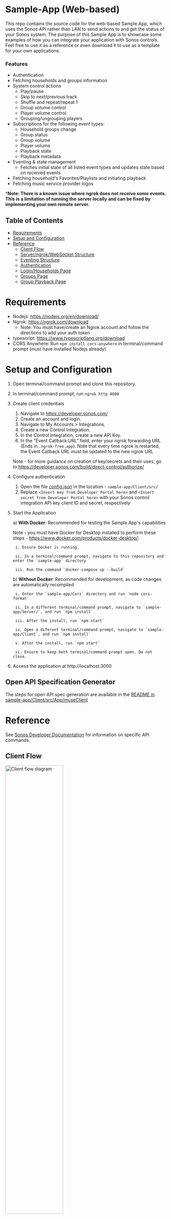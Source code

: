 # Sample-App (Web-based)

This repo contains the source code for the web-based Sample App, which uses the Sonos API rather than LAN to send actions to and get the status of your Sonos system.
The purpose of this Sample App is to showcase some examples of how you can integrate your application with Sonos controls. Feel free to use it as a reference or even
download it to use as a template for your own applications.

### Features
- Authentication
- Fetching households and groups information
- System control actions
  - Play/pause
  - Skip to next/previous track
  - Shuffle and repeat/repeat 1
  - Group volume control
  - Player volume control
  - Grouping/ungrouping players
- Subscriptions for the following event types:
  - Household groups change
  - Group status
  - Group volume
  - Player volume
  - Playback state
  - Playback metadata
- Eventing & state management
  - Fetches initial state of all listed event types and updates state based on received events
- Fetching household's Favorites/Playlists and initiating playback
- Fetching music service provider logos

***Note: There is a known issue where ngrok does not receive some events. This is a limitation of running the server locally and can be fixed by implementing your own remote server.**


## Table of Contents

- [Requirements](#requirements)
- [Setup and Configuration](#setup-and-configuration)
- [Reference](#reference)
  - [Client Flow](#client-flow)
  - [Server/ngrok/WebSocket Structure](#serverngrokwebsocket-structure)
  - [Eventing Structure](#eventing-structure)
  - [Authentication](#authentication)
  - [Login/Households Page](#loginhouseholds-page)
  - [Groups Page](#groups-page)
  - [Group Playback Page](#group-playback-page)

# Requirements

- Nodejs: https://nodejs.org/en/download/
- Ngrok: https://ngrok.com/download
	- Note: You must have/create an Ngrok account and follow the directions to add your auth token
- typescript: https://www.typescriptlang.org/download
- CORS Anywhere: Run `npm install cors-anywhere` in terminal/command prompt (must have installed Nodejs already)

# Setup and Configuration
1. Open terminal/command prompt and clone this repository.
2. In terminal/command prompt, run `ngrok http 8080`
3. Create client credentials
   1. Navigate to https://developer.sonos.com/
   2. Create an account and login.
   3. Navigate to My Accounts > Integrations.
   4. Create a new Control Integration. 
   5. In the Control Integration, create a new API Key.
   6. In the "Event Callback URL" field, enter your ngrok forwarding URL (Ends in `.ngrok-free.app`). Note that every time ngrok is restarted, the Event Callback URL must be updated to the new ngrok URL
	
   Note - for more guidance on creation of key/secrets and their uses, go to https://developer.sonos.com/build/direct-control/authorize/
4. Configure authentication
   1. Open the file [config.json](sample-app/Client/src/config.json) in the location - `sample-app/Client/src/`
   2. Replace `<Insert key from Developer Portal here>` and `<Insert secret from Developer Portal here>` with your Sonos control integration API key client ID and secret, respectively
5. Start the Application

   a) **With Docker**: Recommended for testing the Sample App's capabilities
  
    Note - you must have Docker for Desktop installed to perform these steps  - https://www.docker.com/products/docker-desktop/:

      	i. Ensure Docker is running.

      	ii. In a terminal/command prompt, navigate to this repository and enter the `sample-app` directory

      	iii. Run the command `docker-compose up --build`

   b) **Without Docker**: Recommended for development, as code changes are automatically recompiled
   
	  	i. Enter the `sample-app/Cors` directory and run `node cors-format`  

	  	ii. In a different terminal/command prompt, navigate to `sample-app/Server/`, and run `npm install`
	  
	  	iii. After the install, run `npm start`

	  	iv. Open a diferent terminal/command prompt, navigate to `sample-app/Client`, and run `npm install`

	  	v. After the install, run `npm start`

	  	vi. Ensure to keep both terminal/command prompt open. Do not close.

6. Access the application at http://localhost:3000

## Open API Specification Generator
The steps for open API spec generation are available in the [README in sample-app/Client/src/App/museClient](sample-app/Client/src/App/museClient/README.md)

# Reference
See [Sonos Developer Documentation](https://devdocs.sonos.com/reference/) for information on specific API commands.

## Client Flow
<img alt="Client flow diagram" src=https://github.com/sonos/api-web-sample-app/assets/67022827/b05d2aa5-a879-4b6a-8fd4-68265924ce18 width="60%"/>

## Server/ngrok/WebSocket Structure
The sample application has two main parts: the client and the server. The client handles all user-facing components, while the server listens for Sonos
API events and sends those events to the client via a WebSocket connection.

![Client/Server/ngrok sequence diagram](https://github.com/sonos/api-web-sample-app/assets/67022827/4b27544d-7009-4e86-9ca0-eb28ae37cb29)

In order for the server to receive Sonos API events, the in-use Sonos Control Integration API key must specify a URL for the events to be sent to. For the purpose of demonstrating this Sample App,
ngrok exposes a port on your computer and creates a public URL that allows events to be sent directly to the specified port (8080 in this case).
[Server/main.mjs](sample-app/Server/main.mjs) sets up a server that listens to events sent to port 8080, so any events sent to the ngrok URL are received by the server.

To allow the server to send messages to the client, [Server/main.mjs](sample-app/Server/main.mjs) sets up a WebSocket connection on port 8000. Each time the 
server receives an event, it sends that event to the WebSocket connection. To receive these messages, the client uses the configuration specified in [socket.js](sample-app/Client/src/App/WebSocket/socket.js)
and listens to the WebSocket at ws://localhost:8000 in [`MuseEventHandler`](sample-app/Client/src/App/WebSocket/MuseEventHandler.js). [`MuseEventHandler`](sample-app/Client/src/App/WebSocket/MuseEventHandler.js)
is active while the application is active regardless of which page the user is on, allowing information to be updated when on both the groups page and the group
playback page.

### ngrok Limitations and Scaling
While using the free tier of ngrok, you'll likely notice that many events are not received by the server, especially after a couple of minutes of event handling.
This is a limitation of using ngrok and running the server locally. For a scalable app that uses Sonos control integrations and has event handling, there must be
an external server that receives events and sends them through WebSocket connections to clients. The Sonos control integration API key callback URL
would be then set to that external server's URL.

Despite the severe performance limitations, ngrok is helpful for demonstrating subscriptions and eventing for a Sonos control client. This exact structure
should not be used in a production-ready app.

## Eventing Structure
<img alt="Eventing flow diagram" src=https://github.com/sonos/api-web-sample-app/assets/67022827/bf38ae14-b26d-44ca-b7a4-8b4037e92b29 width="50%"/>

#### Subscriptions
Upon navigating to the groups page or the group player page, the information of various aspects of your Sonos system is fetched and stored. This information can quickly
become outdated when, for example, there is a grouping change in the current household, the currently playing song is changed, a player's volume is changed,
etc. To solve this, Sonos control integrations use subscriptions (See https://devdocs.sonos.com/docs/subscribe). Subscribing to an event type for a group or
household will cause all changes in that type's state for the specified group/household to be sent to the API key callback URL as events. It is important to be able to update the state of
components based on these events to ensure the most up-to-date information is always being displayed.

This event/subscription model is used instead of polling to ensure more timely updates to component states and to reduce the strain on both the device running 
the application and the Sonos API. Within the sample app, each subscription component subscribes when mounted, and when unmounted, the subscription is deleted.
See [subscribe.js](sample-app/Client/src/App/UserDetails/subscribe.js) for an example.

#### Event Handling
Event handling uses [Recoil](https://recoiljs.org/) ([learn more here](https://recoiljs.org/docs/introduction/core-concepts)) to keep track of the playback state, playback metadata, 
group volume, group status, player volume, and the current household's groups information independently of any component. With the exception of player volume, each of these pieces of state is 
represented by a [Recoil Atom](sample-app/Client/src/App/Recoil), which is updated and accessed by calling the result 
of `useRecoilState(AtomName)`. As the number of players is variable, player volume is represented by a Recoil Atom Family, which is updated and accessed by calling the result of `useRecoilState(AtomFamilyName(PlayerID))`.

When the group playback page is navigated to, the atoms are updated by fetching the current state of the group and household from the Sonos API. From then on, any 
subsequent updates to the playback state are through eventing. There is a single event listener ([`MuseEventHandler`](sample-app/Client/src/App/WebSocket/MuseEventHandler.js))
that, when it receives an event, calls the relevant function in [`MuseDataHandlers`](sample-app/Client/src/App/MuseDataHandlers) to format the response and then 
uses this formatted response to update the respective Recoil Atom. The groups page uses a similar process but only for `groupsInfoAtom`, since this page only requires
access to information on the selected household's groups.

To allow for [GroupPlaybackComponent](sample-app/Client/src/App/Components/groupPlaybackComponent.jsx), [group playback subcomponents](sample-app/Client/src/App/Components/GroupSubComponents),
and [PlayerComponent](sample-app/Client/src/App/Components/playerComponent.jsx) to access and modify the state of the Atoms, the components are each created within a wrapper functional component, in which the 
result of `useRecoilState(AtomName)` or `useRecoilState(AtomFamilyName(PlayerID))` is passed through props, often as `state` and `setState`. Any external or internal changes to the Atom's state are reflected in 
`this.props.state` and the component is automatically re-rendered to reflect the change. Additionally, calling `this.props.setState(newState)` within a 
component modifies its Atom's state as well as its `this.props.state` field.

#### Example/Walkthrough for Playback Metadata
In [`groupPlayersComponent`](sample-app/Client/src/App/Components/groupPlaybackComponent.jsx), `PlaybackMetaDataComponentWrapper` is called, with the current
group ID and configuration passed through props. In [`PlaybackMetaDataComponentWrapper`](sample-app/Client/src/App/Components/GroupSubComponents/playbackMetaDataComponentWrapper.js),
`useRecoilState(playbackMetadataAtom)` is called and passed into `PlaybackMetaDataComponent` through props as `state` and `setState`, along with the group ID and configuration.

[`Subscribe`](sample-app/Client/src/App/UserDetails/subscribe.js) is also called in [`groupPlayersComponent`](sample-app/Client/src/App/Components/groupPlaybackComponent.jsx).
Upon [`Subscribe`](sample-app/Client/src/App/UserDetails/subscribe.js) mounting, among other event types, playback metadata events for the selected group are subscribed to. This means that whenever the current track name,
artist name, container name, cover art, or music service changes, the sample app is sent an event containing the new playback metadata state. When the user
navigates off of the group playback page, these events are unsubscribed to, as there is no need to keep track of playback metadata anymore. See
https://devdocs.sonos.com/reference/playbackmetadata-subscribe for more details.

When [`PlaybackMetaDataComponent`](sample-app/Client/src/App/Components/GroupSubComponents/playbackMetaDataComponent.jsx)
is first created, it calls [`PlaybackMetadata`](sample-app/Client/src/App/ControlAPIs/playbackMetadata.js), which uses the group ID and configuration to make an API request to get the current group's
playback metadata. Once the API response is received, [`PlaybackMetadataHandler`](sample-app/Client/src/App/MuseDataHandlers/PlaybackMetadataHandler.js) is called
to properly format the request data. `playbackMetadataAtom`'s state is then set to equal the formatted data, and since the atom's state was passed into `PlaybackMetaDataComponent`
through props, the component automatically re-renders to display the new playback metadata.

Once the initial value is set, any playback metadata events received by [`MuseEventHandler`](sample-app/Client/src/App/WebSocket/MuseEventHandler.js) are passed
through [`PlaybackMetadataHandler`](sample-app/Client/src/App/MuseDataHandlers/PlaybackMetadataHandler.js) and the state of `playbackMetadataAtom` is updated to
reflect the new change. These changes are also automatically re-rendered by `PlaybackMetadataComponent`.

## Authentication
All Sonos Control API calls require an access token (See https://devdocs.sonos.com/docs/authorize for more details). In the Sample App,
this access token is saved in the window's local storage and accessed throughout the application, often through a JSON object named `museClientConfig`. 
Since the access token is saved, refreshing the page or navigating to other sites does not clear the token. The access token expires after 24 hours, but its
corresponding refresh token does not expire. Clicking the sample app's logout button will clear the currently stored access token and initiate the login process from scratch.

<img alt="Authentication flow diagram" src=https://github.com/sonos/api-web-sample-app/assets/67022827/442c5d1c-855c-4a37-8132-5f91939d85a6 width="70%"/>


#### There are three possible access token states a user can encounter when using the sample app:
- `DOES NOT EXIST`: Occurs when sample app is used for the first time, window storage is cleared, or logout button has been clicked
  - Login page is displayed, and a new access token is obtained when the user completes the login process
  - Access token state is set to `VALID`
- `EXPIRED`: Occurs when access token has been last retrieved more than 24 hours ago
  - Access token is updated using the stored refresh token
  - If refresh is successful, access token state is set to `VALID`. Otherwise, state is set to `DOES NOT EXIST`
- `VALID`: Occurs when access token has been last retrieved less than 24 hours ago
  - Households page is displayed

These authentication states are checked using `getAccessTokenState` in [authentication.js](sample-app/Client/src/App/Authentication/authentication.js). See 
[routingController.jsx](sample-app/Client/src/App/Controllers/routingController.jsx) for the specific conditional rendering used to account for these three states.

#### Obtaining a new access token
1. The user clicks the "Log In" button and is redirected to the Sonos login page
2. The user logs into their Sonos account and authorizes the control integration API key specified in [config.json](sample-app/Client/src/config.json)
3. Once the login is completed, Sonos provides a response code within the URL parameters. The sample app retrieves this response code
4. Using this response code, the sample app makes a Sonos API request to generate an access token
5. This access token response, containing the access token, the time until expiration, and a refresh token, is saved to the window's local storage

See [oAuthController.jsx](sample-app/Client/src/App/Controllers/oAuthController.jsx) for the entire process and [createAuthToken.jsx](sample-app/Client/src/App/Authentication/createAuthToken.js)
for the specific Sonos API call used for obtaining the access token.

#### Refreshing an access token
1. The refresh token of the currently stored access token is retrieved from the window's local storage
2. A Sonos API call to refresh the access token is executed, with the refresh token encoded and sent in the data of the request
3. The response of the Sonos API call is used to update the stored access token

See [refreshAuthToken.js](sample-app/Client/src/App/Authentication/refreshAuthToken.js)

## Login/Households Page
#### http://localhost:3000/
- If no API access token is found, login page is displayed
- If there is a saved access token or login successfully generates an access token, a list of households is fetched from Sonos API and displayed as buttons
- For each household button, the list of players in the household is fetched from the Sonos API and displayed on the household's button
- When the user clicks on a household's button, they are taken to that household's groups page
#### Component Sequence:
- [`RouteComponents`](sample-app/Client/src/App/Controllers/routingController.jsx) is the root component for the login/households page. See [Authentication](#authentication)
  for more information on the authentication component sequence.
- If login is complete or if an access token already existed, [`FetchHouseholds`](sample-app/Client/src/App/Controllers/fetchHouseholdsController.jsx) is rendered,
  which calls [`GetHouseholds`](sample-app/Client/src/App/UserDetails/getHouseholds.js) to fetch the list of households from the Sonos API
- When the list of households has been fetched, [`ListHouseholdsComponent`](sample-app/Client/src/App/Components/listHouseholdsComponent.jsx) is rendered, which
  returns a [`HouseholdRoutingController`](sample-app/Client/src/App/Controllers/householdRoutingController.jsx) component for each household
- [`HouseholdRoutingController`](sample-app/Client/src/App/Controllers/householdRoutingController.jsx) calls the Sonos API for a list of players in the household
  and displays a button containing the name of the household and players in the household, and when clicked, the button routes the user to the groups page for that household

## Groups Page
#### http://localhost:3000/households/{householdID}
- On instantiation, fetches list of groups in selected household from Sonos API and displays each group as a button
- Subscribes to selected household's group change events, so the page is automatically re-rendered to reflect any group changes
- When the user clicks on a group's button, they are taken to that group's group playback page
#### Component Sequence:
- [`RouteHousehold`](sample-app/Client/src/App/Routing/routeHousehold.js) is the root component for the groups page. It retrieves the household information from
  the current location and renders [`FetchGroupsControllerWrapper`](sample-app/Client/src/App/Controllers/fetchGroupsControllerWrapper.js).
- [`FetchGroupsControllerWrapper`](sample-app/Client/src/App/Controllers/fetchGroupsControllerWrapper.js) passes the household's group information to
  [`FetchGroups`](sample-app/Client/src/App/Controllers/fetchGroupsController.jsx), which fetches the current household's groups from the Sonos API using
  [`GetGroups`](sample-app/Client/src/App/UserDetails/getGroups.js), subscribes to the household's group events with
  [`GroupsSubscribe`](sample-app/Client/src/App/UserDetails/groupsSubscribe.js), and then calls [`ListGroupsComponent`](sample-app/Client/src/App/Components/listGroupsComponent.jsx)
- [`ListGroupsComponent`](sample-app/Client/src/App/Components/listGroupsComponent.jsx) returns a [`GroupRoutingController`](sample-app/Client/src/App/Controllers/groupRoutingController.jsx)
  for each group
- [`GroupRoutingController`](sample-app/Client/src/App/Controllers/groupRoutingController.jsx) renders a button that displays the group's name, and when clicked,
  the button routes the user to that group's group playback page

## Group Playback Page
#### http://localhost:3000/groups/{groupID}
- On instantiation, playback state, group volume, playback metadata, group state, current household's groups, and grouped players' volumes are fetched
- Displays current playback information and below, a dropdown menu with "Players" as the default selected option. The "Players" option uses the household's
  groups data to display all players in the current household, with a checkbox next to each. This checkbox is checked if the player is in the currently
  selected group, and if checked, that player's volume slider is shown
- Dropdown menu's other two options are "Favorites" and "Playlists", which fetch a list of all favorites and playlists in the current household, respectively,
  and displays each as a button
- Fetches music service logos from [XML URL](https://service-catalog.ws.sonos.com/mslogo) and uses music service provider ID obtained from playback metadata
  Sonos API call to display correct logo
- Subscribes to the following event types and automatically re-renders the page to update the following aspects:
  - Playback: Play/pause button state, shuffle button state, repeat button state
  - Playback metadata: Track name, container name, artist name, track cover art, and music service provider logo
  - Group volume: Group volume slider
  - Group status: Group name. If group disappears (GROUP_STATUS_GONE event), user is automatically navigated back to groups page
  - Household groups: List of players under "Players" dropdown menu selection. Checkboxes and player volume sliders are updated to reflect which players are in selected group
  - Player volume: Player volume sliders of grouped players when "Players" dropdown menu option is selected
- Sonos API controls for group and grouped players:
  - On click, play/pause button toggles play/pause for current group. See [`PlaybackStateButton`](sample-app/Client/src/App/Components/GroupSubComponents/playbackStateButton.jsx)
  - On click, skip back button restarts current track if possible. On two clicks within 4 seconds, skip back button skips to previous track.
    See [`GroupPlaybackComponent`](sample-app/Client/src/App/Components/groupPlaybackComponent.jsx)
  - On click, skip next button skips to next track if possible. See [`GroupPlaybackComponent`](sample-app/Client/src/App/Components/groupPlaybackComponent.jsx)
  - On click, repeat button cycles through repeat/repeat 1/no repeat if possible. See [`GroupPlaybackComponent`](sample-app/Client/src/App/Components/groupPlaybackComponent.jsx)
  - On click, shuffle button toggles shuffle for current group. See [`GroupPlaybackComponent`](sample-app/Client/src/App/Components/groupPlaybackComponent.jsx)
  - On change, group volume slider sends volume command for current group. See [`VolumeComponent`](sample-app/Client/src/App/Components/GroupSubComponents/volumeComponent.jsx)
  - Clicking an unchecked player groups that player to current group. Clicking a checked player ungroups that player. See
    [`PlayerComponent`](sample-app/Client/src/App/Components/playerComponent.jsx)
  - On change, player volume slider sends volume command for specific player. See [`PlayerComponent`](sample-app/Client/src/App/Components/playerComponent.jsx)
  - On click, a favorite/playlist button loads its favorite/playlist to the current group. See [`FavoriteComponent`](sample-app/Client/src/App/Components/favoriteComponent.jsx)
    and [`PlaylistComponent`](sample-app/Client/src/App/Components/playlistComponent.jsx)

#### Component Sequence
- [`RouteGroup`](sample-app/Client/src/App/Routing/routeGroup.js) is the root component for the group playback page. It retrieves the selected group ID and
  household ID from the current location and renders [`GroupPlaybackComponentWrapper`](sample-app/Client/src/App/Components/groupPlaybackComponentWrapper.js)
- [`GroupPlaybackComponentWrapper`](sample-app/Client/src/App/Components/groupPlaybackComponentWrapper.js) passes the selected group's status, playback state,
  and selected household's groups state through props to [`GroupPlaybackComponent`](sample-app/Client/src/App/Components/groupPlaybackComponent.jsx)
- [`GroupPlaybackComponent`](sample-app/Client/src/App/Components/groupPlaybackComponent.jsx):
  - Calls [`Subscribe`](sample-app/Client/src/App/UserDetails/subscribe.js) to subscribe to all group events and
    [`GroupsSubscribe`](sample-app/Client/src/App/UserDetails/groupsSubscribe.js) to subscribe to the household's group change events
  - Calls [`GetGroups`](sample-app/Client/src/App/UserDetails/getGroups.js) to fetch the initial state of which players are in the selected group
  - Renders each of the group playback subcomponents ([`PlaybackMetaDataComponentWrapper`](sample-app/Client/src/App/Components/GroupSubComponents/playbackMetaDataComponentWrapper.js),
    [`PlayBackStateButtonWrapper`](sample-app/Client/src/App/Components/GroupSubComponents/playbackStateButtonWrapper.js), and [`VolumeComponentWrapper`](sample-app/Client/src/App/Components/GroupSubComponents/volumeComponent.jsx))
  - Depending on the dropdown menu selection, one of the following three components is rendered:
    - [`PlayersController`](sample-app/Client/src/App/Controllers/playersController.jsx)
      - For each player, [`PlayerComponent`](sample-app/Client/src/App/Components/playerComponent.jsx) is returned through
        [`PlayerComponentWrapper`](sample-app/Client/src/App/Components/playerComponentWrapper.js)
      - Each [`PlayerComponent`](sample-app/Client/src/App/Components/playerComponent.jsx) fetches its initial volume state with
        [`GetPlayerVolume`](sample-app/Client/src/App/ControlAPIs/getPlayerVolume.js) and subscribes to volume changes with
        [`PlayerVolumeSubscribe`](sample-app/Client/src/App/UserDetails/playerVolumeSubscribe.js)
      - Each [`PlayerComponent`](sample-app/Client/src/App/Components/playerComponent.jsx) displays its grouping checkbox and its volume slider if the checkbox is checked
    - [`FavoritesController`](sample-app/Client/src/App/Controllers/favoritesController.jsx)
      - Calls [`GetFavorites`](sample-app/Client/src/App/UserDetails/getFavorites.js) on instantiation, which fetches a list of the household's favorites from
        the Sonos API
      - Once favorites are fetched, for each favorite, a [`FavoriteComponent`](sample-app/Client/src/App/Components/favoriteComponent.jsx) is returned, which
        displays a button
    - [`PlaylistsController`](sample-app/Client/src/App/Controllers/playlistsController.jsx)
      - Calls [`GetPlaylists`](sample-app/Client/src/App/UserDetails/getPlaylists.js) on instantiation, which fetches a list of the household's playlists from
        the Sonos API
      - Once playlists are fetched, for each playlist, a [`PlaylistComponent`](sample-app/Client/src/App/Components/playlistComponent.jsx) is returned, which
        displays a button
